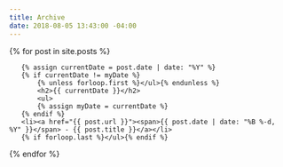 ```yaml
---
title: Archive
date: 2018-08-05 13:43:00 -04:00
---
```


<section class="post">

   {% for post in site.posts %}

       {% assign currentDate = post.date | date: "%Y" %}
       {% if currentDate != myDate %}
           {% unless forloop.first %}</ul>{% endunless %}
           <h2>{{ currentDate }}</h2>
           <ul>
           {% assign myDate = currentDate %}
       {% endif %}
       <li><a href="{{ post.url }}"><span>{{ post.date | date: "%B %-d, %Y" }}</span> - {{ post.title }}</a></li>
       {% if forloop.last %}</ul>{% endif %}

   {% endfor %}

</section>